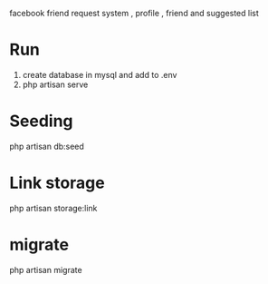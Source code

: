 facebook friend request system , profile , friend and suggested list

#  Run
1. create database in mysql and add to .env 
2. php artisan serve

# Seeding
php artisan db:seed

# Link storage
php artisan storage:link

# migrate
php artisan migrate


